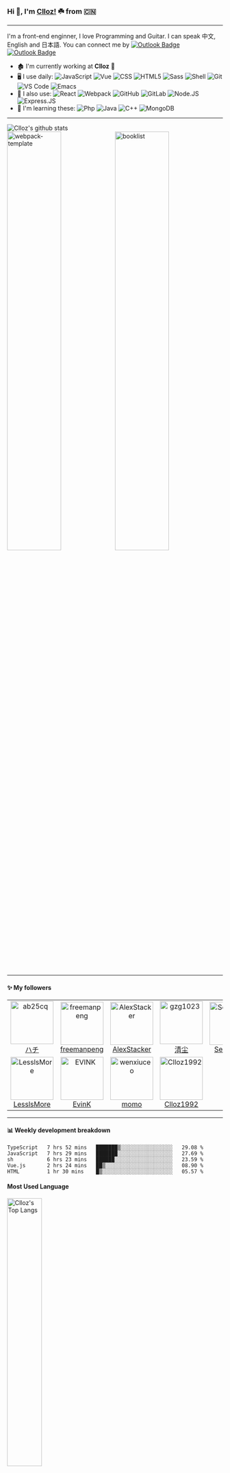 ### Hi 👋, I'm [Clloz!](https://www.clloz.com) ☘️ from 🇨🇳
----------

I'm a front-end enginner, I love Programming and Guitar. I can speak 中文, English and 日本語.
You can connect me by 
[![Outlook Badge](https://img.shields.io/badge/-clloz@outlook.com-137ad1?style=plastic&logo=microsoft-outlook&logoColor=white&link=mailto:clloz@outlook.com)](mailto:clloz@outlook.com)
[![Outlook Badge](https://img.shields.io/badge/-clloz1992@gmail.com-c14438?style=plastic&logo=Gmail&logoColor=white&link=mailto:clloz1992@gmail.com)](mailto:clloz1992@gmail.com)

- 🏚 I'm currently working at **Clloz** 🦄
- 🖥 I use daily:
  ![JavaScript](https://img.shields.io/badge/-JavaScript-black?style=plastic&logo=javascript)
  ![Vue](https://img.shields.io/badge/-Vue.js-54bf8e?style=plastic&logo=vue.js&logoColor=white)
  ![CSS](https://img.shields.io/badge/-CSS-1e74b4?style=plastic&logo=css3&logoColor=white)
  ![HTML5](https://img.shields.io/badge/-HTML5-E34F26?style=plastic&logo=html5&logoColor=white)
  ![Sass](https://img.shields.io/badge/-Sass-ca6899?style=plastic&logo=sass&logoColor=white)
  ![Shell](https://img.shields.io/badge/-Shell-blasck?style=plastic&logo=Shell)
  ![Git](https://img.shields.io/badge/-Git-black?style=plastic&logo=git)
  ![VS Code](https://img.shields.io/badge/-VS%20Code-007ACC?style=plastic&logo=visual-studio-code)
  ![Emacs](https://img.shields.io/badge/-Emacs-7f5db4?style=plastic&logo=gnu-emacs&logoColor=white)
- 🎸 I also use:
  ![React](https://img.shields.io/badge/-React-67dbf9?style=plastic&logo=react&logoColor=white)
  ![Webpack](https://img.shields.io/badge/-Webpack-8dd6f9?style=plastic&logo=webpack&logoColor=222222)
  ![GitHub](https://img.shields.io/badge/-GitHub-181717?style=plastic&logo=github)
  ![GitLab](https://img.shields.io/badge/-GitLab-FCA121?style=plastic&logo=gitlab)
  ![Node.JS](https://img.shields.io/badge/-Node.JS-black?style=plastic&logo=Node.js) 
  ![Express.JS](https://img.shields.io/badge/-Express.JS-c7b198?style=plastic&logo=Express.JS) 
- 🌱 I'm learning these:
  ![Php](https://img.shields.io/badge/-php-394989?style=plastic&logo=php) 
  ![Java](https://img.shields.io/badge/-java-3f4441?style=plastic&logo=java)
  ![C++](https://img.shields.io/badge/-C++-00599C?style=plastic&logo=c)
  ![MongoDB](https://img.shields.io/badge/-MongoDB-black?style=plastic&logo=mongodb)
  
-------

<img alt="Clloz's github stats" style="display: inline-block;" src="https://github-readme-stats.vercel.app/api?username=Clloz&show_icons=true&theme=dark">

<br />
<a href="https://github.com/Clloz/webpack-template"><img alt="webpack-template" style="display: inline-block; width: 50%;" src="https://github-readme-stats.vercel.app/api/pin/?username=Clloz&repo=webpack-template&show_icons=true&theme=dark"></a><a href="https://github.com/Clloz/booklist"><img alt="booklist" style="display: inline-block; width: 50%;" src="https://github-readme-stats.vercel.app/api/pin/?username=Clloz&repo=booklist&show_icons=true&theme=dark"></a>

-------
#### :sparkles: My followers
<!--START_SECTION:top-followers-->
<table>
  <tr>
    <td align="center">
      <a href="https://github.com/ab25cq">
        <img src="https://avatars2.githubusercontent.com/u/3233635" width="100px;" alt="ab25cq"/>
      </a>
      <br />
      <a href="https://github.com/ab25cq">ハチ</a>
    </td>
    <td align="center">
      <a href="https://github.com/freemanpeng">
        <img src="https://avatars2.githubusercontent.com/u/37547040" width="100px;" alt="freemanpeng"/>
      </a>
      <br />
      <a href="https://github.com/freemanpeng">freemanpeng</a>
    </td>
    <td align="center">
      <a href="https://github.com/AlexStacker">
        <img src="https://avatars2.githubusercontent.com/u/7822744" width="100px;" alt="AlexStacker"/>
      </a>
      <br />
      <a href="https://github.com/AlexStacker">AlexStacker</a>
    </td>
    <td align="center">
      <a href="https://github.com/gzg1023">
        <img src="https://avatars2.githubusercontent.com/u/25383924" width="100px;" alt="gzg1023"/>
      </a>
      <br />
      <a href="https://github.com/gzg1023">清尘</a>
    </td>
    <td align="center">
      <a href="https://github.com/SedationH">
        <img src="https://avatars2.githubusercontent.com/u/56129212" width="100px;" alt="SedationH"/>
      </a>
      <br />
      <a href="https://github.com/SedationH">SedationH</a>
    </td>
    <td align="center">
      <a href="https://github.com/lianyunvjue">
        <img src="https://avatars2.githubusercontent.com/u/39094541" width="100px;" alt="lianyunvjue"/>
      </a>
      <br />
      <a href="https://github.com/lianyunvjue">Nicky</a>
    </td>
    <td align="center">
      <a href="https://github.com/RyzeCheng">
        <img src="https://avatars2.githubusercontent.com/u/36540932" width="100px;" alt="RyzeCheng"/>
      </a>
      <br />
      <a href="https://github.com/RyzeCheng">Ryze</a>
    </td>
  </tr>
  <tr>
    <td align="center">
      <a href="https://github.com/LesslsMore">
        <img src="https://avatars2.githubusercontent.com/u/39825147" width="100px;" alt="LesslsMore"/>
      </a>
      <br />
      <a href="https://github.com/LesslsMore">LesslsMore</a>
    </td>
    <td align="center">
      <a href="https://github.com/EVINK">
        <img src="https://avatars2.githubusercontent.com/u/14816851" width="100px;" alt="EVINK"/>
      </a>
      <br />
      <a href="https://github.com/EVINK">EvinK</a>
    </td>
    <td align="center">
      <a href="https://github.com/wenxiuceo">
        <img src="https://avatars2.githubusercontent.com/u/41312718" width="100px;" alt="wenxiuceo"/>
      </a>
      <br />
      <a href="https://github.com/wenxiuceo">momo</a>
    </td>
    <td align="center">
      <a href="https://github.com/Clloz1992">
        <img src="https://avatars2.githubusercontent.com/u/71883906" width="100px;" alt="Clloz1992"/>
      </a>
      <br />
      <a href="https://github.com/Clloz1992">Clloz1992</a>
    </td>
  </tr>
</table>
<!--END_SECTION:top-followers-->

-------
#### :bar_chart: Weekly development breakdown
<!--START_SECTION:waka-->
```text
TypeScript   7 hrs 52 mins   ███████▒░░░░░░░░░░░░░░░░░   29.08 % 
JavaScript   7 hrs 29 mins   ███████░░░░░░░░░░░░░░░░░░   27.69 % 
sh           6 hrs 23 mins   ██████░░░░░░░░░░░░░░░░░░░   23.59 % 
Vue.js       2 hrs 24 mins   ██▒░░░░░░░░░░░░░░░░░░░░░░   08.90 % 
HTML         1 hr 30 mins    █▒░░░░░░░░░░░░░░░░░░░░░░░   05.57 % 
```
<!--END_SECTION:waka-->

#### Most Used Language
<img alt="Clloz's Top Langs" width=40% src="https://github-readme-stats.vercel.app/api/top-langs/?username=Clloz&layout=compact&show_icons=true&theme=vue-dark">